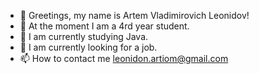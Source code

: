- 👋 Greetings, my name is Artem Vladimirovich Leonidov!
- 👀 At the moment I am a 4rd year student.
- 🌱 I am currently studying Java.
- 💞️ I am currently looking for a job.
- 📫 How to contact me leonidon.artiom@gmail.com
